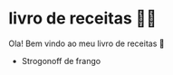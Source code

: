 # livro de receitas :man_cook:



Ola! Bem vindo ao meu livro de receitas :wave:

- Strogonoff de frango